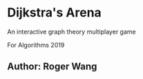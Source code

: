 # Dijkstra's Arena

An interactive graph theory multiplayer game

For Algorithms 2019

## Author: Roger Wang
